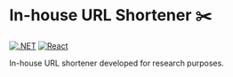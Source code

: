 # In-house URL Shortener ✂️

[![.NET](https://github.com/andreizhvaleuski/in-house-url-shortener/actions/workflows/dotnet.yml/badge.svg)](https://github.com/andreizhvaleuski/in-house-url-shortener/actions/workflows/dotnet.yml) [![React](https://github.com/andreizhvaleuski/in-house-url-shortener/actions/workflows/react.yml/badge.svg)](https://github.com/andreizhvaleuski/in-house-url-shortener/actions/workflows/react.yml)

In-house URL shortener developed for research purposes.
